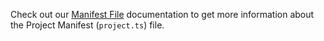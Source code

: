 Check out our [Manifest File](../../build/manifest/avalanche.md) documentation to get more information about the Project Manifest (`project.ts`) file.
